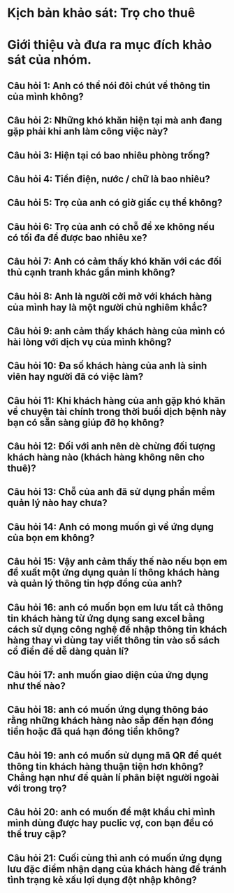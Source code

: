# Kịch bản khảo sát: Trọ cho thuê
# Giới thiệu và đưa ra mục đích khảo sát của nhóm.
## Câu hỏi 1: Anh có thể nói đôi chút về thông tin của mình không?
## Câu hỏi 2: Những khó khăn hiện tại mà anh đang gặp phải khi anh làm công việc này?
## Câu hỏi 3: Hiện tại có bao nhiêu phòng trống?
## Câu hỏi 4: Tiền điện, nước / chữ là bao nhiêu?
## Câu hỏi 5: Trọ của anh có giờ giấc cụ thể không?
## Câu hỏi 6: Trọ của anh có chỗ để xe không nếu có tối đa để được bao nhiêu xe?
## Câu hỏi 7: Anh có cảm thấy khó khăn với các đối thủ cạnh tranh khác gần mình không?
## Câu hỏi 8: Anh là người cởi mở với khách hàng của mình hay là một người chủ nghiêm khắc?
## Câu hỏi 9: anh cảm thấy khách hàng của mình có hài lòng với dịch vụ của mình không?
## Câu hỏi 10: Đa số khách hàng của anh là sinh viên hay người đã có việc làm?
## Câu hỏi 11: Khi khách hàng của anh gặp khó khăn về chuyện tài chính trong thời buổi dịch bệnh này bạn có sẵn sàng giúp đỡ họ không?
## Câu hỏi 12: Đối với anh nên dè chừng đối tượng khách hàng nào (khách hàng không nên cho thuê)?
## Câu hỏi 13: Chỗ của anh đã sử dụng phần mềm quản lý nào hay chưa?
## Câu hỏi 14: Anh có mong muốn gì về ứng dụng của bọn em không?
## Câu hỏi 15: Vậy anh cảm thấy thế nào nếu bọn em đề xuất một ứng dụng quản lí thông khách hàng và quản lý thông tin hợp đồng của anh?
## Câu hỏi 16: anh có muốn bọn em lưu tất cả thông tin khách hàng từ ứng dụng sang excel  bằng cách sử dụng công nghệ để nhập thông tin khách hàng thay vì dùng tay viết thông tin vào sổ sách cổ điển để dễ dàng quản lí?
## Câu hỏi 17: anh muốn giao diện của ứng dụng như thế nào?
## Câu hỏi 18: anh có muốn ứng dụng thông báo rằng những khách hàng nào sắp đến hạn đóng tiền hoặc đã quá hạn đóng tiền không?
## Câu hỏi 19: anh có muốn sử dụng mã QR để quét thông tin khách hàng thuận tiện hơn không? Chẳng hạn như để quản lí phân biệt người ngoài với trong trọ?
## Câu hỏi 20: anh có muốn để mật khẩu chỉ mình mình dùng được hay puclic vợ, con bạn đều có thể truy cập?
## Câu hỏi 21:  Cuối cùng thì anh có muốn ứng dụng lưu đặc điểm nhận dạng của khách hàng để tránh tình trạng kẻ xấu lợi dụng đột nhập không?


